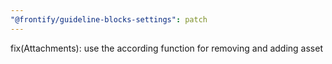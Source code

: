```yaml
---
"@frontify/guideline-blocks-settings": patch
---
```


fix(Attachments): use the according function for removing and adding asset
